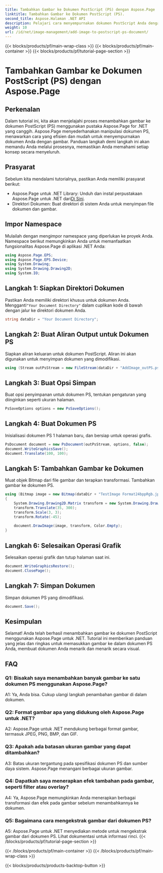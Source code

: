 ```yaml
---
title: Tambahkan Gambar ke Dokumen PostScript (PS) dengan Aspose.Page
linktitle: Tambahkan Gambar ke Dokumen PostScript (PS).
second_title: Aspose.Halaman .NET API
description: Pelajari cara menyempurnakan dokumen PostScript Anda dengan menambahkan gambar menggunakan Aspose.Page untuk .NET. Ikuti panduan langkah demi langkah kami untuk pengalaman yang lancar.
weight: 10
url: /id/net/image-management/add-image-to-postscript-ps-document/
---
```


{{< blocks/products/pf/main-wrap-class >}}
{{< blocks/products/pf/main-container >}}
{{< blocks/products/pf/tutorial-page-section >}}

# Tambahkan Gambar ke Dokumen PostScript (PS) dengan Aspose.Page

## Perkenalan

Dalam tutorial ini, kita akan menjelajahi proses menambahkan gambar ke dokumen PostScript (PS) menggunakan pustaka Aspose.Page for .NET yang canggih. Aspose.Page menyederhanakan manipulasi dokumen PS, menawarkan cara yang efisien dan mudah untuk menyempurnakan dokumen Anda dengan gambar. Panduan langkah demi langkah ini akan memandu Anda melalui prosesnya, memastikan Anda memahami setiap konsep secara menyeluruh.

## Prasyarat

Sebelum kita mendalami tutorialnya, pastikan Anda memiliki prasyarat berikut:

-  Aspose.Page untuk .NET Library: Unduh dan instal perpustakaan Aspose.Page untuk .NET dari[Di Sini](https://releases.aspose.com/page/net/).
- Direktori Dokumen: Buat direktori di sistem Anda untuk menyimpan file dokumen dan gambar.

## Impor Namespace

Mulailah dengan mengimpor namespace yang diperlukan ke proyek Anda. Namespace berikut memungkinkan Anda untuk memanfaatkan fungsionalitas Aspose.Page di aplikasi .NET Anda:

```csharp
using Aspose.Page.EPS;
using Aspose.Page.EPS.Device;
using System.Drawing;
using System.Drawing.Drawing2D;
using System.IO;
```

## Langkah 1: Siapkan Direktori Dokumen

 Pastikan Anda memiliki direktori khusus untuk dokumen Anda. Mengganti`"Your Document Directory"` dalam cuplikan kode di bawah dengan jalur ke direktori dokumen Anda.

```csharp
string dataDir = "Your Document Directory";
```

## Langkah 2: Buat Aliran Output untuk Dokumen PS

Siapkan aliran keluaran untuk dokumen PostScript. Aliran ini akan digunakan untuk menyimpan dokumen yang dimodifikasi.

```csharp
using (Stream outPsStream = new FileStream(dataDir + "AddImage_outPS.ps", FileMode.Create))
```

## Langkah 3: Buat Opsi Simpan

Buat opsi penyimpanan untuk dokumen PS, tentukan pengaturan yang diinginkan seperti ukuran halaman.

```csharp
PsSaveOptions options = new PsSaveOptions();
```

## Langkah 4: Buat Dokumen PS

Inisialisasi dokumen PS 1 halaman baru, dan bersiap untuk operasi grafis.

```csharp
PsDocument document = new PsDocument(outPsStream, options, false);
document.WriteGraphicsSave();
document.Translate(100, 100);
```

## Langkah 5: Tambahkan Gambar ke Dokumen

Muat objek Bitmap dari file gambar dan terapkan transformasi. Tambahkan gambar ke dokumen PS.

```csharp
using (Bitmap image = new Bitmap(dataDir + "TestImage Format24bppRgb.jpg"))
{
    System.Drawing.Drawing2D.Matrix transform = new System.Drawing.Drawing2D.Matrix();
    transform.Translate(35, 300);
    transform.Scale(3, 3);
    transform.Rotate(-45);
    
    document.DrawImage(image, transform, Color.Empty);
}
```

## Langkah 6: Selesaikan Operasi Grafik

Selesaikan operasi grafik dan tutup halaman saat ini.

```csharp
document.WriteGraphicsRestore();
document.ClosePage();
```

## Langkah 7: Simpan Dokumen

Simpan dokumen PS yang dimodifikasi.

```csharp
document.Save();
```

## Kesimpulan

Selamat! Anda telah berhasil menambahkan gambar ke dokumen PostScript menggunakan Aspose.Page untuk .NET. Tutorial ini memberikan panduan yang jelas dan ringkas untuk memasukkan gambar ke dalam dokumen PS Anda, membuat dokumen Anda menarik dan menarik secara visual.

## FAQ

### Q1: Bisakah saya menambahkan banyak gambar ke satu dokumen PS menggunakan Aspose.Page?

A1: Ya, Anda bisa. Cukup ulangi langkah penambahan gambar di dalam dokumen.

### Q2: Format gambar apa yang didukung oleh Aspose.Page untuk .NET?

A2: Aspose.Page untuk .NET mendukung berbagai format gambar, termasuk JPEG, PNG, BMP, dan GIF.

### Q3: Apakah ada batasan ukuran gambar yang dapat ditambahkan?

A3: Batas ukuran tergantung pada spesifikasi dokumen PS dan sumber daya sistem. Aspose.Page menangani berbagai ukuran gambar.

### Q4: Dapatkah saya menerapkan efek tambahan pada gambar, seperti filter atau overlay?

A4: Ya, Aspose.Page memungkinkan Anda menerapkan berbagai transformasi dan efek pada gambar sebelum menambahkannya ke dokumen.

### Q5: Bagaimana cara mengekstrak gambar dari dokumen PS?

A5: Aspose.Page untuk .NET menyediakan metode untuk mengekstrak gambar dari dokumen PS. Lihat dokumentasi untuk informasi rinci.
{{< /blocks/products/pf/tutorial-page-section >}}

{{< /blocks/products/pf/main-container >}}
{{< /blocks/products/pf/main-wrap-class >}}

{{< blocks/products/products-backtop-button >}}
